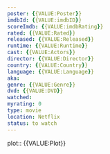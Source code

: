 ```yaml
---
poster: {{VALUE:Poster}} 
imdbId: {{VALUE:imdbID}} 
scoreImdb: {{VALUE:imdbRating}} 
rated: {{VALUE:Rated}}
released: {{VALUE:Released}} 
runtime: {{VALUE:Runtime}} 
cast: {{VALUE:Actors}} 
director: {{VALUE:Director}} 
country: {{VALUE:Country}}
language: {{VALUE:Language}}
aka:
genre: {{VALUE:Genre}} 
dvd: {{VALUE:DVD}}
watched: 
myrating: 0
type: movie
location: Netflix
status: to watch
---
```


plot:: {{VALUE:Plot}}